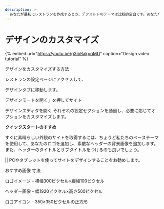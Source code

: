 ```yaml
---
description: >-
  あなたが最初にレストランを作成するとき、デフォルトのテーマは比較的空白です。あなたのブランドを表現するためにカスタマイズするのはあなた次第です。デザインの設定は、デザインの設定ページの下にあります。
---
```


# デザインのカスタマイズ

{% embed url="https://youtu.be/g3ibBakpqMU" caption="Design video tutorial" %}

デザインをカスタマイズする方法 

レストランの設定ページにアクセスして、

デザインタブに移動します。

 デザインモードを開く」を押してサイト

デザインエディタを開く それぞれの設定セクションを通過し、必要に応じてオプションをカスタマイズします。

**クイックスタートのすすめ**

すぐに素晴らしい外観のサイトを取得するには、ちょうど私たちのベーステーマを使用して、あなたのロゴを追加し、素敵なヘッダーの背景画像を追加します。また、ヘッダーのタイトルとサブタイトルをつけるのも良いでしょう。 

\|\| PCやタブレットを使ってサイトをデザインすることをお勧めします。

おすすめ画像 寸法 

ロゴイメージ - 横幅300ピクセル×縦幅100ピクセル 

ヘッダー画像 - 幅1920ピクセル×高さ500ピクセル 

ロゴアイコン - 350×350ピクセルの正方形

